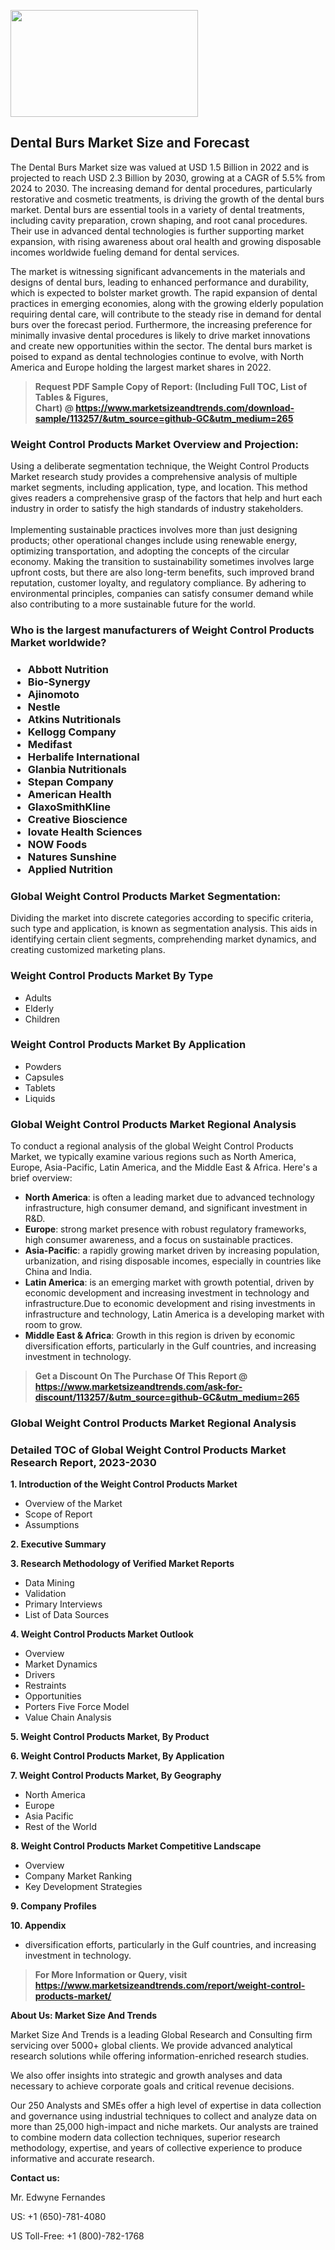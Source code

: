 <p><img class="alignnone size-medium wp-image-20088" src="https://ffe5etoiles.com/wp-content/uploads/2024/12/MST1-300x171.png" alt="" width="300" height="171" /></p><h2>Dental Burs Market Size and Forecast</h2><p>The Dental Burs Market size was valued at USD 1.5 Billion in 2022 and is projected to reach USD 2.3 Billion by 2030, growing at a CAGR of 5.5% from 2024 to 2030. The increasing demand for dental procedures, particularly restorative and cosmetic treatments, is driving the growth of the dental burs market. Dental burs are essential tools in a variety of dental treatments, including cavity preparation, crown shaping, and root canal procedures. Their use in advanced dental technologies is further supporting market expansion, with rising awareness about oral health and growing disposable incomes worldwide fueling demand for dental services.</p><p>The market is witnessing significant advancements in the materials and designs of dental burs, leading to enhanced performance and durability, which is expected to bolster market growth. The rapid expansion of dental practices in emerging economies, along with the growing elderly population requiring dental care, will contribute to the steady rise in demand for dental burs over the forecast period. Furthermore, the increasing preference for minimally invasive dental procedures is likely to drive market innovations and create new opportunities within the sector. The dental burs market is poised to expand as dental technologies continue to evolve, with North America and Europe holding the largest market shares in 2022.</p></p><blockquote id="" class=""><strong>Request PDF Sample Copy of Report: (Including Full TOC, List of Tables &amp; Figures, Chart)&nbsp;@&nbsp;<strong><a href="https://www.marketsizeandtrends.com/download-sample/113257/&utm_source=github-GC&utm_medium=265" target="_blank">https://www.marketsizeandtrends.com/download-sample/113257/&utm_source=github-GC&utm_medium=265</a></strong></strong></blockquote><h3 id="" class="">Weight Control Products Market&nbsp;Overview and Projection:</h3><p id="" class="">Using a deliberate segmentation technique, the Weight Control Products Market research study provides a comprehensive analysis of multiple market segments, including application, type, and location. This method gives readers a comprehensive grasp of the factors that help and hurt each industry in order to satisfy the high standards of industry stakeholders. <br /> <br />Implementing sustainable practices involves more than just designing products; other operational changes include using renewable energy, optimizing transportation, and adopting the concepts of the circular economy. Making the transition to sustainability sometimes involves large upfront costs, but there are also long-term benefits, such improved brand reputation, customer loyalty, and regulatory compliance. By adhering to environmental principles, companies can satisfy consumer demand while also contributing to a more sustainable future for the world.</p><h3 id="" class="">Who is the largest manufacturers of&nbsp;Weight Control Products Market worldwide?</h3><h3 class=""><p><ul><li>Abbott Nutrition </li><li> Bio-Synergy </li><li> Ajinomoto </li><li> Nestle </li><li> Atkins Nutritionals </li><li> Kellogg Company </li><li> Medifast </li><li> Herbalife International </li><li> Glanbia Nutritionals </li><li> Stepan Company </li><li> American Health </li><li> GlaxoSmithKline </li><li> Creative Bioscience </li><li> Iovate Health Sciences </li><li> NOW Foods </li><li> Natures Sunshine </li><li> Applied Nutrition</li></ul></p></h3><h3 id="" class="">Global&nbsp;Weight Control Products Market Segmentation:</h3><p id="" class="">Dividing the market into discrete categories according to specific criteria, such type and application, is known as segmentation analysis. This aids in identifying certain client segments, comprehending market dynamics, and creating customized marketing plans.</p><h3 id="" class="">Weight Control Products Market&nbsp;By Type</h3><p><p><ul><li>Adults </li><li> Elderly </li><li> Children</p></li></ul></p></p><h3 id="" class="">Weight Control Products Market&nbsp;By Application</h3><p class=""><p><ul><li>Powders </li><li> Capsules </li><li> Tablets </li><li> Liquids</li></ul></p></p><h3 id="" class="">Global Weight Control Products Market Regional Analysis</h3><p id="" class="">To conduct a regional analysis of the global Weight Control Products Market, we typically examine various regions such as North America, Europe, Asia-Pacific, Latin America, and the Middle East &amp; Africa. Here's a brief overview:</p><ul><li><strong>North America</strong>: is often a leading market due to advanced technology infrastructure, high consumer demand, and significant investment in R&amp;D.</li><li><strong>Europe</strong>: strong market presence with robust regulatory frameworks, high consumer awareness, and a focus on sustainable practices.</li><li><strong>Asia-Pacific</strong>: a rapidly growing market driven by increasing population, urbanization, and rising disposable incomes, especially in countries like China and India.</li><li><strong>Latin America</strong>: is an emerging market with growth potential, driven by economic development and increasing investment in technology and infrastructure.Due to economic development and rising investments in infrastructure and technology, Latin America is a developing market with room to grow.</li><li><strong>Middle East &amp; Africa</strong>: Growth in this region is driven by economic diversification efforts, particularly in the Gulf countries, and increasing investment in technology.</li></ul><blockquote id="" class=""><strong>Get a Discount On The Purchase Of This Report @ <strong><a href="https://www.marketsizeandtrends.com/ask-for-discount/113257/&utm_source=github-GC&utm_medium=265" target="_blank">https://www.marketsizeandtrends.com/ask-for-discount/113257/&utm_source=github-GC&utm_medium=265</a></strong></strong></blockquote><h3 id="" class="">Global Weight Control Products Market Regional Analysis</h3><h3 id="" class="">Detailed TOC of Global Weight Control Products Market Research Report, 2023-2030</h3><p id="" class=""><strong>1. Introduction of the Weight Control Products Market</strong></p><ul><li>Overview of the Market</li><li>Scope of Report</li><li>Assumptions</li></ul><p id="" class=""><strong>2. Executive Summary</strong></p><p id="" class=""><strong>3. Research Methodology of Verified Market Reports</strong></p><ul><li>Data Mining</li><li>Validation</li><li>Primary Interviews</li><li>List of Data Sources</li></ul><p id="" class=""><strong>4. Weight Control Products Market Outlook</strong></p><ul><li>Overview</li><li>Market Dynamics</li><li>Drivers</li><li>Restraints</li><li>Opportunities</li><li>Porters Five Force Model</li><li>Value Chain Analysis</li></ul><p id="" class=""><strong>5. Weight Control Products Market, By Product</strong></p><p id="" class=""><strong>6. Weight Control Products Market, By Application</strong></p><p id="" class=""><strong>7. Weight Control Products Market, By Geography</strong></p><ul><li>North America</li><li>Europe</li><li>Asia Pacific</li><li>Rest of the World</li></ul><p id="" class=""><strong>8. Weight Control Products Market Competitive Landscape</strong></p><ul><li>Overview</li><li>Company Market Ranking</li><li>Key Development Strategies</li></ul><p id="" class=""><strong>9. Company Profiles</strong></p><p id="" class=""><strong>10. Appendix</strong></p><ul><li>diversification efforts, particularly in the Gulf countries, and increasing investment in technology.</li></ul><blockquote id="" class=""><strong>For More Information or Query, visit <strong><strong><a href="https://www.marketsizeandtrends.com/report/weight-control-products-market/" target="_blank">https://www.marketsizeandtrends.com/report/weight-control-products-market/</a></strong></strong></strong></blockquote><p id="" class=""><strong>About Us: Market Size And Trends</strong></p><p id="" class="">Market Size And Trends is a leading Global Research and Consulting firm servicing over 5000+ global clients. We provide advanced analytical research solutions while offering information-enriched research studies.</p><p id="" class="">We also offer insights into strategic and growth analyses and data necessary to achieve corporate goals and critical revenue decisions.</p><p id="" class="">Our 250 Analysts and SMEs offer a high level of expertise in data collection and governance using industrial techniques to collect and analyze data on more than 25,000 high-impact and niche markets. Our analysts are trained to combine modern data collection techniques, superior research methodology, expertise, and years of collective experience to produce informative and accurate research.</p><p id="" class=""><strong>Contact us:</strong></p><p id="" class="">Mr. Edwyne Fernandes</p><p id="" class="">US: +1 (650)-781-4080</p><p id="" class="">US Toll-Free: +1 (800)-782-1768</p>

